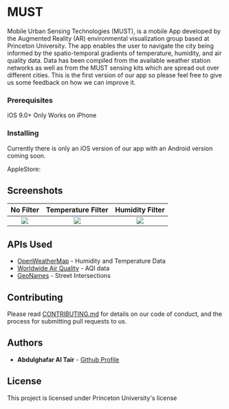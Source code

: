 # MUST

Mobile Urban Sensing Technologies (MUST), is a mobile App developed by the Augmented Reality (AR) environmental visualization group based at Princeton University. The app enables the user to navigate the city being informed by the spatio-temporal gradients of temperature, humidity, and air quality data. Data has been compiled from the available weather station networks as well as from the MUST sensing kits which are spread out over different cities. This is the first version of our app so please feel free to give us some feedback on how we can improve it.


### Prerequisites

iOS 9.0+
Only Works on iPhone


### Installing

Currently there is only an iOS version of our app with an Android version coming soon.

AppleStore: 


## Screenshots
No Filter                  |  Temperature Filter       |  Humidity Filter
:-------------------------:|:-------------------------:|:-------------------------:
![](http://i.imgur.com/Lf0gHx7.jpg) |  ![](http://i.imgur.com/xgWI86z.jpg) | ![](http://i.imgur.com/vbh7FVT.jpg)

## APIs Used

* [OpenWeatherMap](https://openweathermap.org/current) - Humidity and Temperature Data
* [Worldwide Air Quality](http://aqicn.org/api/) - AQI data
* [GeoNames](http://www.geonames.org/export/web-services.html) - Street Intersections

## Contributing

Please read [CONTRIBUTING.md](https://gist.github.com/PurpleBooth/b24679402957c63ec426) for details on our code of conduct, and the process for submitting pull requests to us.


## Authors

* **Abdulghafar Al Tair** - [Github Profile](https://github.com/BidoTair) 


## License

This project is licensed under Princeton University's license



